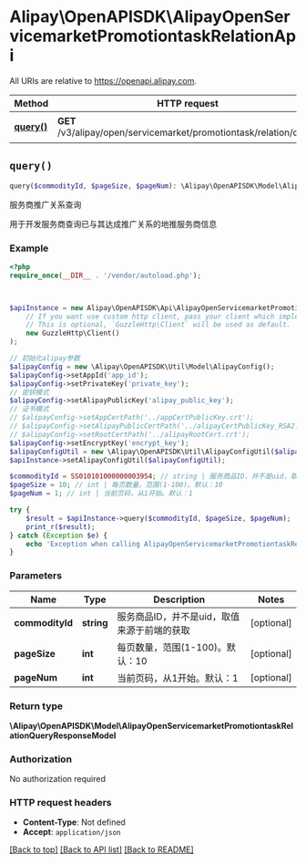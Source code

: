 # Alipay\OpenAPISDK\AlipayOpenServicemarketPromotiontaskRelationApi

All URIs are relative to https://openapi.alipay.com.

Method | HTTP request | Description
------------- | ------------- | -------------
[**query()**](AlipayOpenServicemarketPromotiontaskRelationApi.md#query) | **GET** /v3/alipay/open/servicemarket/promotiontask/relation/query | 服务商推广关系查询


## `query()`

```php
query($commodityId, $pageSize, $pageNum): \Alipay\OpenAPISDK\Model\AlipayOpenServicemarketPromotiontaskRelationQueryResponseModel
```

服务商推广关系查询

用于开发服务商查询已与其达成推广关系的地推服务商信息

### Example

```php
<?php
require_once(__DIR__ . '/vendor/autoload.php');



$apiInstance = new Alipay\OpenAPISDK\Api\AlipayOpenServicemarketPromotiontaskRelationApi(
    // If you want use custom http client, pass your client which implements `GuzzleHttp\ClientInterface`.
    // This is optional, `GuzzleHttp\Client` will be used as default.
    new GuzzleHttp\Client()
);

// 初始化alipay参数
$alipayConfig = new \Alipay\OpenAPISDK\Util\Model\AlipayConfig();
$alipayConfig->setAppId('app_id');
$alipayConfig->setPrivateKey('private_key');
// 密钥模式
$alipayConfig->setAlipayPublicKey('alipay_public_key');
// 证书模式
// $alipayConfig->setAppCertPath('../appCertPublicKey.crt');
// $alipayConfig->setAlipayPublicCertPath('../alipayCertPublicKey_RSA2.crt');
// $alipayConfig->setRootCertPath('../alipayRootCert.crt');
$alipayConfig->setEncryptKey('encrypt_key');
$alipayConfigUtil = new \Alipay\OpenAPISDK\Util\AlipayConfigUtil($alipayConfig);
$apiInstance->setAlipayConfigUtil($alipayConfigUtil);

$commodityId = SS010101000000003954; // string | 服务商品ID，并不是uid，取值来源于前端的获取
$pageSize = 10; // int | 每页数量，范围(1-100)。默认：10
$pageNum = 1; // int | 当前页码，从1开始。默认：1

try {
    $result = $apiInstance->query($commodityId, $pageSize, $pageNum);
    print_r($result);
} catch (Exception $e) {
    echo 'Exception when calling AlipayOpenServicemarketPromotiontaskRelationApi->query: ', $e->getMessage(), PHP_EOL;
}
```

### Parameters

Name | Type | Description  | Notes
------------- | ------------- | ------------- | -------------
 **commodityId** | **string**| 服务商品ID，并不是uid，取值来源于前端的获取 | [optional]
 **pageSize** | **int**| 每页数量，范围(1-100)。默认：10 | [optional]
 **pageNum** | **int**| 当前页码，从1开始。默认：1 | [optional]

### Return type

**\Alipay\OpenAPISDK\Model\AlipayOpenServicemarketPromotiontaskRelationQueryResponseModel**

### Authorization

No authorization required

### HTTP request headers

- **Content-Type**: Not defined
- **Accept**: `application/json`

[[Back to top]](#) [[Back to API list]](../../README.md#api-endpoints)
[[Back to README]](../../README.md)
